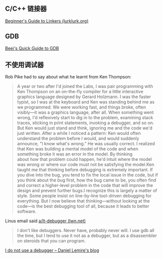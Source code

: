 ## C/C++ 链接器

[Beginner's Guide to Linkers (lurklurk.org)](https://www.lurklurk.org/linkers/linkers.html)

## GDB

[Beej's Quick Guide to GDB](https://beej.us/guide/bggdb/)

## 不使用调试器

 Rob Pike had to say about what he learnt from Ken Thompson:

> A year or two after I'd joined the Labs, I was pair programming with Ken Thompson on an on-the-fly compiler for a little interactive graphics language designed by Gerard Holzmann. I was the faster typist, so I was at the keyboard and Ken was standing behind me as we programmed. We were working fast, and things broke, often visibly—it was a graphics language, after all. When something went wrong, I'd reflexively start to dig in to the problem, examining stack traces, sticking in print statements, invoking a debugger, and so on. But Ken would just stand and think, ignoring me and the code we'd just written. After a while I noticed a pattern: Ken would often understand the problem before I would, and would suddenly announce, "I know what's wrong." He was usually correct. I realized that Ken was building a mental model of the code and when something broke it was an error in the model. By thinking about _how_ that problem could happen, he'd intuit where the model was wrong or where our code must not be satisfying the model.Ken taught me that thinking before debugging is extremely important. If you dive into the bug, you tend to fix the local issue in the code, but if you think about the bug first, how the bug came to be, you often find and correct a higher-level problem in the code that will improve the design and prevent further bugs.I recognize this is largely a matter of style. Some people insist on line-by-line tool-driven debugging for everything. But I now believe that thinking—without looking at the code—is the best debugging tool of all, because it leads to better software.

Linus email said [a/lt-debugger (lwn.net)](https://lwn.net/2000/0914/a/lt-debugger.php3)

> I don't like debuggers. Never have, probably never will. I use gdb all the
time, but I tend to use it not as a debugger, but as a disassembler on steroids that you can program.


[I do not use a debugger – Daniel Lemire's blog](https://lemire.me/blog/2016/06/21/i-do-not-use-a-debugger/)

